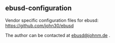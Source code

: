 ebusd-configuration
-------------------

Vendor specific configuration files for ebusd: https://github.com/john30/ebusd


The author can be contacted at ebusd@johnm.de .
